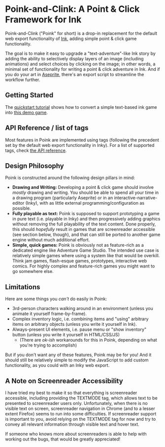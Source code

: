 # Poink-and-Clink: A Point & Click Framework for Ink 

Poink-and-Clink ("Poink" for short) is a drop-in replacement for the default web export functionality of [Ink](https://www.inklestudios.com/ink/), adding simple point & click game functionality.

The goal is to make it easy to upgrade a "text-adventure"-like Ink story by adding the ability to selectively display layers of an image (including animations) and select choices by clicking on the image; in other words, a minimal set of functionality for writing a point & click adventure in Ink.  And if you do your art in [Aseprite](https://www.aseprite.org/), there's an export script to streamline the workflow further.


## Getting Started

The [quickstart tutorial](tutorial) shows how to convert a simple text-based ink game into [this demo game](media/demo).

## API Reference / list of tags

Most features in Poink are implemented using tags (following the precedent set by the default web export functionality in Inky).  For a list of supported tags, check [the API reference](API).

## Design Philosophy

Poink is constructed around the following design pillars in mind:

 - **Drawing and Writing:** Developing a point & click game should involve *mostly* drawing and writing.  You should be able to spend all your time in a drawing program (particularly Aseprite) or in an interactive-narrative-editor (Inky), with as little external programming/configuration as possible.
 - **Fully playable as text:** Poink is supposed to support prototyping a game in pure text (i.e. playable in Inky) and then progressively adding graphics without removing the full playability of the text content.  Done properly, this should *hopefully* result in games that are screenreader accessible (see section below, though), and that can still be ported to another game engine without much additional effort.
 - **Simple, quick games:** Poink is obviously not as feature-rich as a dedicated engine like Adventure Game Studio. The intended use case is relatively simple games where using a system like that would be overkill. Think jam games, flash-esque games, prototypes, interactive web comics.  For highly complex and feature-rich games you might want to go somewhere else.

## Limitations

Here are some things you *can't* do easily in Poink:

 - 3rd-person characters walking around in an environment (unless you animate it yourself frame-by-frame).
 - Complex inventory logic, i.e. combining items and "using" arbitrary items on arbitrary objects (unless you write it yourself in Ink).
 - Always-present UI elements, i.e. pause menu or "show inventory" button (unless you write it yourself in HTML/CSS/JS)
    - (There are *ok-ish* workarounds for this in Poink, depending on what you're trying to accomplish)

But if you don't want any of these features, Poink may be for you! And it should still be relatively simple to modify the JavaScript to add custom functionality, as you could with an Inky web export.

## A Note on Screenreader Accessibility

I have tried my best to make it so that everything is screenreader accessible, including providing the TEXTMODE tag, which allows text to be presented to screenreader users only.  Unfortunately, when there is no visible text on screen, screenreader navigation in Chrome (and to a lesser extent Firefox) seems to run into some difficulties.  If screenreader support is important to you, avoid relying on the TEXTMODE tag for now and try to convey all relevant information through visible text and hover text.

If someone who knows more about screenreaders is able to help with working out the bugs, that would be greatly appreciated!
